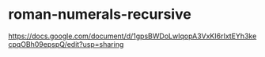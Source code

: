# roman-numerals-recursive

https://docs.google.com/document/d/1gpsBWDoLwIqopA3VxKI6rIxtEYh3kecpqOBh09epspQ/edit?usp=sharing
